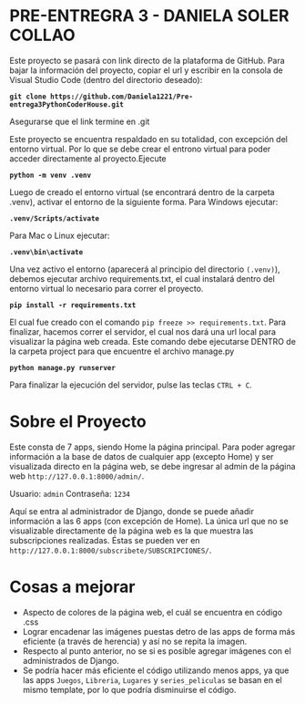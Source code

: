 # PRE-ENTREGRA 3 - DANIELA SOLER COLLAO

Este proyecto se pasará con link directo de la plataforma de GitHub.
Para bajar la información del proyecto, copiar el url y escribir en la consola de Visual Studio Code (dentro del directorio deseado):

**`git clone https://github.com/Daniela1221/Pre-entrega3PythonCoderHouse.git`**

Asegurarse que el link termine en .git

Este proyecto se encuentra respaldado en su totalidad, con excepción del entorno virtual. Por lo que se debe crear el entrono virtual para poder acceder directamente al proyecto.Ejecute

**`python -m venv .venv`**

Luego de creado el entorno virtual (se encontrará dentro de la carpeta .venv), activar el entorno de la siguiente forma. Para Windows ejecutar:

**`.venv/Scripts/activate`**

Para Mac o Linux ejecutar:

**`.venv\bin\activate`**

Una vez activo el entorno (aparecerá al principio del directorio `(.venv)`), debemos ejecutar archivo requirements.txt, el cual instalará dentro del entorno virtual lo necesario para correr el proyecto.

**`pip install -r requirements.txt`**

El cual fue creado con el comando `pip freeze >> requirements.txt`.
Para finalizar, hacemos correr el servidor, el cual nos dará una url local para visualizar la página web creada. Este comando debe ejecutarse DENTRO de la carpeta project para que encuentre el archivo manage.py

**`python manage.py runserver`**

Para finalizar la ejecución del servidor, pulse las teclas `CTRL + C`.

# Sobre el Proyecto

Este consta de 7 apps, siendo Home la página principal. Para poder agregar información a la base de datos de cualquier app (excepto Home) y ser visualizada directo en la página web, se debe ingresar al admin de la página web `http://127.0.0.1:8000/admin/`.

Usuario: `admin`
Contraseña: `1234`

Aquí se entra al administrador de Django, donde se puede añadir información a las 6 apps (con excepción de Home). 
La única url que no se visualizable directamente de la página web es la que muestra las subscripciones realizadas. Éstas se pueden ver en `http://127.0.0.1:8000/subscribete/SUBSCRIPCIONES/`.

# Cosas a mejorar

- Aspecto de colores de la página web, el cuál se encuentra en código .css
- Lograr encadenar las imágenes puestas detro de las apps de forma más eficiente (a través de herencia) y así no se repita la imagen.
- Respecto al punto anterior, no se si es posible agregar imágenes con el administrados de Django.
- Se podría hacer más eficiente el código utilizando menos apps, ya que las apps `Juegos`, `Libreria`, `Lugares` y `series_peliculas` se basan en el mismo template, por lo que podría disminuirse el código.

